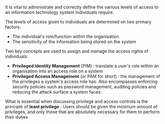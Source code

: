 It is vital to administrate and correctly define the various levels of access to an information technology system individuals require. 

The levels of access given to individuals are determined on two primary factors:
- The individual's role/function within the organisation
- The sensitivity of the information being stored on the system

Two key concepts are used to assign and manage the access rights of individuals: 
- **Privileged Identity Management** (PIM) : translate a user's role within an organisation into an access role on a system
- **Privileged Access Management** (or PAM for short) : the management of the privileges a system's access role has. Also encompasses enforcing security policies such as password management, auditing policies and reducing the attack surface a system faces.

What is essential when discussing privilege and access controls is the principle of **least privilege** :
Users should be given the minimum amount of privileges, and only those that are absolutely necessary for them to perform their duties